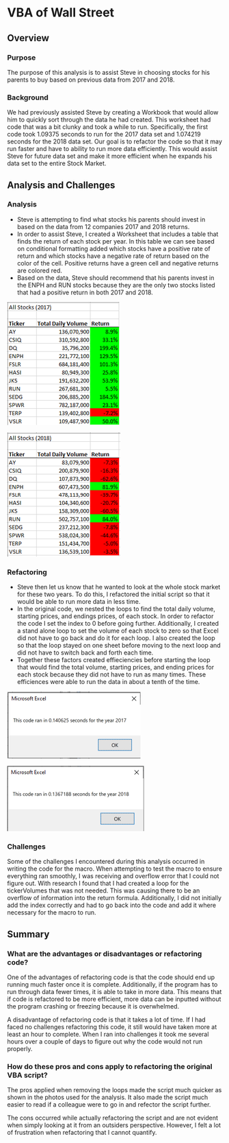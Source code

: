 # VBA of Wall Street
## Overview
### Purpose
The purpose of this analysis is to assist Steve in choosing stocks for his parents to buy based on previous data from 2017 and 2018.

### Background
We had previously assisted Steve by creating a Workbook that would allow him to quickly sort through the data he had created. This worksheet had code that was a bit clunky and took a while to run. Specifically, the first code took 1.09375 seconds to run for the 2017 data set and 1.074219 seconds for the 2018 data set. Our goal is to refactor the code so that it may run faster and have to ability to run more data efficiently. This would assist Steve for future data set and make it more efficient when he expands his data set to the entire Stock Market.

## Analysis and Challenges
### Analysis
- Steve is attempting to find what stocks his parents should invest in based on the data from 12 companies 2017 and 2018 returns.
- In order to assist Steve, I created a Worksheet that includes a table that finds the return of each stock per year. In this table we can see based on conditional formatting added which stocks have a positive rate of return and which stocks have a negative rate of return based on the color of the cell. Positive returns have a green cell and negative returns are colored red. 
- Based on the data, Steve should recommend that his parents invest in the ENPH and RUN stocks because they are the only two stocks listed that had a positive return in both 2017 and 2018.

![2017 Stock Data](https://github.com/AnnieShaffer/stock-analysis/blob/master/Resources/All_Stocks_2017_Data.png)

![2018 Stock Data](https://github.com/AnnieShaffer/stock-analysis/blob/master/Resources/All_Stocks_2018_Data.png)

### Refactoring
- Steve then let us know that he wanted to look at the whole stock market for these two years. To do this, I refactored the initial script so that it would be able to run more data in less time. 
- In the original code, we nested the loops to find the total daily volume, starting prices, and endings prices, of each stock. In order to refactor the code I set the index to 0 before going further. Additionally, I created a stand alone loop to set the volume of each stock to zero so that Excel did not have to go back and do it for each loop. I also created the loop so that the loop stayed on one sheet before moving to the next loop and did not have to switch back and forth each time.
- Together these factors created effieciencies before starting the loop that would find the total volume, starting prices, and ending prices for each stock because they did not have to run as many times. These efficiences were able to run the data in about a tenth of the time.

![2017 VBA Data](https://github.com/AnnieShaffer/stock-analysis/blob/master/Resources/VBA_Challenge_2017.png)

![2018 VBA Data](https://github.com/AnnieShaffer/stock-analysis/blob/master/Resources/VBA_Challenge_2018.png)

### Challenges
Some of the challenges I encountered during this analysis occurred in writing the code for the macro. When attempting to test the macro to ensure everything ran smoothly, I was receiving and overflow error that I could not figure out. With research I found that I had created a loop for the tickerVolumes that was not needed. This was causing there to be an overflow of information into the return formula. Additionally, I did not initially add the index correctly and had to go back into the code and add it where necessary for the macro to run.

## Summary
### What are the advantages or disadvantages or refactoring code?
One of the advantages of refactoring code is that the code should end up running much faster once it is complete. Additionally, if the program has to run through data fewer times, it is able to take in more data. This means that if code is refactored to be more efficient, more data can be inputted without the program crashing or freezing because it is overwhelmed.

A disadvantage of refactoring code is that it takes a lot of time. If I had faced no challenges refactoring this code, it still would have taken more at least an hour to complete. When I ran into challenges it took me several hours over a couple of days to figure out why the code would not run properly. 

### How do these pros and cons apply to refactoring the original VBA script?
The pros applied when removing the loops made the script much quicker as shown in the photos used for the analysis. It also made the script much easier to read if a colleague were to go in and refector the script further.

The cons occurred while actually refactoring the script and are not evident when simply looking at it from an outsiders perspective. However, I felt a lot of frustration when refactoring that I cannot quantify.
